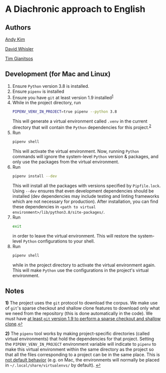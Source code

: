 # A Diachronic approach to English

## Authors

[Andy Kim](https://github.com/andydhkim)

[David Whisler](https://github.com/dwhisler)

[Tim Gianitsos](https://github.com/timgianitsos)

## Development (for Mac and Linux)

1. Ensure `Python` version 3.8 is installed.
1. Ensure `pipenv` is installed
1. Ensure you have `git` at least version 1.9 installed<sup id="a1">[1](#f1)</sup>
1. While in the project directory, run
	```bash
	PIPENV_VENV_IN_PROJECT=true pipenv --python 3.8
	```
	This will generate a virtual environment called `.venv` in the current directory that will contain the `Python` dependencies for this project.<sup id="a2">[2](#f2)</sup>
1. Run 
	```bash
	pipenv shell
	```
	This will activate the virtual environment. Now, running `Python` commands will ignore the system-level `Python` version & packages, and only use the packages from the virtual environment.
1. Run
	```bash
	pipenv install --dev
	```
	This will install all the packages with versions specified by `Pipfile.lock`. Using `--dev` ensures that even development dependencies should be installed (dev dependencies may include testing and linting frameworks which are not necessary for production). After installation, you can find these dependencies in `<path to virtual environment>/lib/python3.8/site-packages/`.
1. Run
	```bash
	exit
	```
	in order to leave the virtual environment. This will restore the system-level `Python` configurations to your shell.
1. Run
	```bash
	pipenv shell
	```
	while in the project directory to activate the virtual environment again. This will make `Python` use the configurations in the project's virtual environment.

## Notes

<b id="f1">1)</b> The project uses the `git` protocol to download the corpus. We make use of `git`'s sparse checkout and shallow clone features to download only what we need from the repository (this is done automatically in the code). We must have [at least `git` version 1.9 to perform a sparse checkout and shallow clone](https://stackoverflow.com/a/28039894/7102572).[↩](#a1)

<b id="f2">2)</b> The `pipenv` tool works by making project-specific directories (called virtual environments) that hold the dependencies for that project. Setting the `PIPENV_VENV_IN_PROJECT` environment variable will indicate to `pipenv` to make this virtual environment within the same directory as the project so that all the files corresponding to a project can be in the same place. This is [not default behavior](https://github.com/pypa/pipenv/issues/1382) (e.g. on Mac, the environments will normally be placed in `~/.local/share/virtualenvs/` by default). [↩](#a2)
